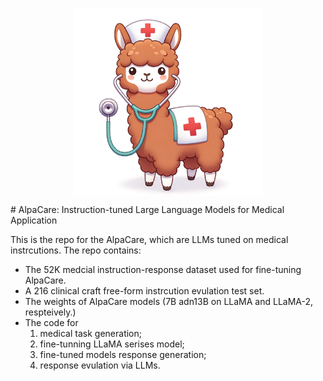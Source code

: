 <p align="center" width="100%">
<img src="logo.png" style="width: 50%; min-width: 300px; display: block; margin: auto;">
</p>
# AlpaCare: Instruction-tuned Large Language Models for Medical Application

This is the repo for the AlpaCare, which are LLMs tuned on medical instrcutions. The repo contains:

- The 52K medcial instruction-response dataset used for fine-tuning AlpaCare.
- A 216 clinical craft free-form instrcution evulation test set.
- The weights of AlpaCare models (7B adn13B on LLaMA and LLaMA-2, respteively.)
- The code for
    1. medical task generation;
    2. fine-tunning LLaMA serises model;
    3. fine-tuned models response generation;
    4.  response evulation via LLMs.






